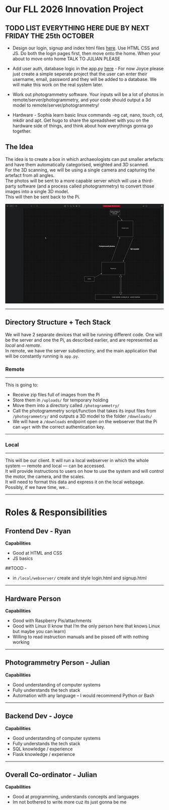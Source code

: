 # Our FLL 2026 Innovation Project
## TODO LIST **EVERYTHING HERE DUE BY NEXT FRIDAY THE 25th OCTOBER**
- Design our login, signup and index html files [here](local/localsite/templates/). Use HTML CSS and JS. Do both the login pages first, then move onto the home. When your about to move onto home TALK TO JULIAN PLEASE
  
- Add user auth, database logic in the app.py [here](local/localsite/) - For now Joyce please just create a simple seperate project that the user can enter their username, email, password and they will be added to a database. We will make this work on the real system later.

- Work out photogrammetry software. Your inputs will be a lot of photos in remote/server/photogrammetry, and your code should output a 3d model to remote/server/photogrammetry/

- Hardware - Sophia learn basic linux commands -eg cat, nano, touch, cd, mkdir and apt. Get hugo to share the spreadsheet with you on the hardware side of things, and think about how everythings gonna go together.
  

## The Idea

The idea is to create a box in which archaeologists can put smaller artefacts and have them automatically categorised, weighted and 3D scanned.  
For the 3D scanning, we will be using a single camera and capturing the artefact from all angles.  
The photos will be sent to a more capable server which will use a third-party software (and a process called photogrammetry) to convert those images into a single 3D model.  
This will then be sent back to the Pi.

![diagram](diagram.png)

---

## Directory Structure + Tech Stack

We will have 2 separate devices that will be running different code. One will be the server and one the Pi, as described earlier, and are represented as *local* and *remote*.  
In remote, we have the server subdirectory, and the main application that will be constantly running is `app.py`.

### Remote

---

This is going to:
- Receive zip files full of images from the Pi  
- Store them in `/uploads/` for temporary holding  
- Move them into a directory called `/photogrammetry/`  
- Call the photogrammetry script/function that takes its input files from `/photogrammetry/` and outputs a 3D model to the folder `/downloads/`  
- We will have a `/downloads` endpoint open on the webserver that the Pi can `wget` with the correct authentication key.

---

### Local

---

This will be our client. It will run a local webserver in which the whole system — remote and local — can be accessed.  
It will provide instructions to users on how to use the system and will control the motor, the camera, and the scales.  
It will need to format this data and express it on the local webpage.  
Possibly, if we have time, we...

---

# Roles & Responsibilities

## Frontend Dev - Ryan

**Capabilities**
- Good at HTML and CSS  
- JS basics

##TOOD - 
- in `/local/webserver/` create and style login.html and signup.html
---

## Hardware Person

**Capabilities**
- Good with Raspberry Pis/attachments  
- Good with Linux (I know that I’m the only person here that knows Linux but maybe you can learn)  
- Willing to read instruction manuals and be pissed off with nothing working

---

## Photogrammetry Person - Julian

**Capabilities**
- Good understanding of computer systems  
- Fully understands the tech stack  
- Automation with any language – I would recommend Python or Bash

---

## Backend Dev - Joyce

**Capabilities**
- Good understanding of computer systems  
- Fully understands the tech stack  
- SQL knowledge / experience  
- Flask knowledge / experience

---

## Overall Co-ordinator - Julian

**Capabilities**
- Good at programming, understands concepts and languages  
- Im not bothered to write more cuz its just gonna be me
